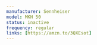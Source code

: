 ```yaml
---
manufacturer: Sennheiser
model: MKH 50
status: inactive
frequency: regular
links: [https://amzn.to/3QXEsot]
---
```

